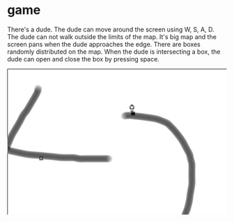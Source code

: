 # game

There's a dude. The dude can move around the screen using W, S, A, D. The
dude can not walk outside the limits of the map. It's big map and the
screen pans when the dude approaches the edge. There are boxes
randomly distributed on the map. When the dude is intersecting a box, the
dude can open and close the box by pressing space.

![game](screenshot.png)
